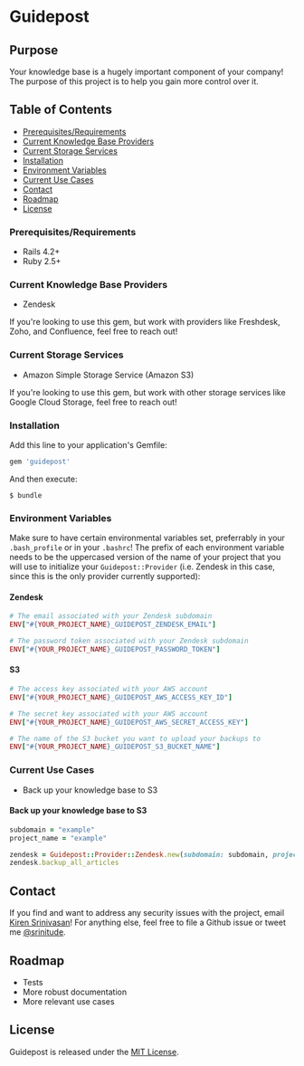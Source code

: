 # Guidepost

## Purpose

Your knowledge base is a hugely important component of your company! The purpose of this project is to help you gain more control over it.

## Table of Contents

* [Prerequisites/Requirements](#prerequisites-requirements)
* [Current Knowledge Base Providers](#current-knowledge-base-providers)
* [Current Storage Services](#current-storage-services)
* [Installation](#installation)
* [Environment Variables](#environment-variables)
* [Current Use Cases](#current-use-cases)
* [Contact](#contact)
* [Roadmap](#roadmap)
* [License](#license)

### Prerequisites/Requirements

* Rails 4.2+
* Ruby 2.5+

### Current Knowledge Base Providers

* Zendesk

If you're looking to use this gem, but work with providers like Freshdesk, Zoho, and Confluence, feel free to reach out!

### Current Storage Services

* Amazon Simple Storage Service (Amazon S3)

If you're looking to use this gem, but work with other storage services like Google Cloud Storage, feel free to reach out!

### Installation

Add this line to your application's Gemfile:

```ruby
gem 'guidepost'
```

And then execute:

    $ bundle

### Environment Variables

Make sure to have certain environmental variables set, preferrably in your `.bash_profile` or in your `.bashrc`! The prefix of each environment variable needs to be the uppercased version of the name of your project that you will use to initialize your `Guidepost::Provider` (i.e. Zendesk in this case, since this is the only provider currently supported):

#### Zendesk

```ruby
# The email associated with your Zendesk subdomain
ENV["#{YOUR_PROJECT_NAME}_GUIDEPOST_ZENDESK_EMAIL"]

# The password token associated with your Zendesk subdomain
ENV["#{YOUR_PROJECT_NAME}_GUIDEPOST_PASSWORD_TOKEN"]
```

#### S3

```ruby
# The access key associated with your AWS account
ENV["#{YOUR_PROJECT_NAME}_GUIDEPOST_AWS_ACCESS_KEY_ID"]

# The secret key associated with your AWS account
ENV["#{YOUR_PROJECT_NAME}_GUIDEPOST_AWS_SECRET_ACCESS_KEY"]

# The name of the S3 bucket you want to upload your backups to
ENV["#{YOUR_PROJECT_NAME}_GUIDEPOST_S3_BUCKET_NAME"]
```

### Current Use Cases

* Back up your knowledge base to S3

#### Back up your knowledge base to S3

```ruby
subdomain = "example"
project_name = "example"

zendesk = Guidepost::Provider::Zendesk.new(subdomain: subdomain, project_name: project_name)
zendesk.backup_all_articles
```

## Contact

If you find and want to address any security issues with the project, email [Kiren Srinivasan](mailto:srinitude@gmail.com.com)! For anything else, feel free to file a Github issue or tweet me [@srinitude](https://twitter.com/srinitude).

## Roadmap

* Tests
* More robust documentation
* More relevant use cases

## License

Guidepost is released under the [MIT License](LICENSE).
